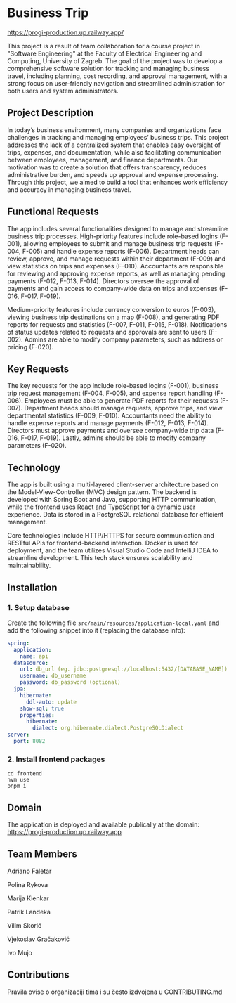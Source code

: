 # Business Trip 
https://progi-production.up.railway.app/

This project is a result of team collaboration for a course project in "Software Engineering" at the Faculty of Electrical Engineering and Computing, University of Zagreb. The goal of the project was to develop a comprehensive software solution for tracking and managing business travel, including planning, cost recording, and approval management, with a strong focus on user-friendly navigation and streamlined administration for both users and system administrators.

## Project Description
In today’s business environment, many companies and organizations face challenges in tracking and managing employees’ business trips. This project addresses the lack of a centralized system that enables easy oversight of trips, expenses, and documentation, while also facilitating communication between employees, management, and finance departments. Our motivation was to create a solution that offers transparency, reduces administrative burden, and speeds up approval and expense processing. Through this project, we aimed to build a tool that enhances work efficiency and accuracy in managing business travel. 

## Functional Requests

The app includes several functionalities designed to manage and streamline business trip processes. High-priority features include role-based logins (F-001), allowing employees to submit and manage business trip requests (F-004, F-005) and handle expense reports (F-006). Department heads can review, approve, and manage requests within their department (F-009) and view statistics on trips and expenses (F-010). Accountants are responsible for reviewing and approving expense reports, as well as managing pending payments (F-012, F-013, F-014). Directors oversee the approval of payments and gain access to company-wide data on trips and expenses (F-016, F-017, F-019).

Medium-priority features include currency conversion to euros (F-003), viewing business trip destinations on a map (F-008), and generating PDF reports for requests and statistics (F-007, F-011, F-015, F-018). Notifications of status updates related to requests and approvals are sent to users (F-002). Admins are able to modify company parameters, such as address or pricing (F-020).

## Key Requests

The key requests for the app include role-based logins (F-001), business trip request management (F-004, F-005), and expense report handling (F-006). Employees must be able to generate PDF reports for their requests (F-007). Department heads should manage requests, approve trips, and view departmental statistics (F-009, F-010). Accountants need the ability to handle expense reports and manage payments (F-012, F-013, F-014). Directors must approve payments and oversee company-wide trip data (F-016, F-017, F-019). Lastly, admins should be able to modify company parameters (F-020).

## Technology

The app is built using a multi-layered client-server architecture based on the Model-View-Controller (MVC) design pattern. The backend is developed with Spring Boot and Java, supporting HTTP communication, while the frontend uses React and TypeScript for a dynamic user experience. Data is stored in a PostgreSQL relational database for efficient management.

Core technologies include HTTP/HTTPS for secure communication and RESTful APIs for frontend-backend interaction. Docker is used for deployment, and the team utilizes Visual Studio Code and IntelliJ IDEA to streamline development. This tech stack ensures scalability and maintainability.

## Installation

### 1. Setup database

Create the following file `src/main/resources/application-local.yaml` and add the following snippet into it (replacing the database info):
```yaml
spring:
  application:
    name: api
  datasource:
    url: db_url (eg. jdbc:postgresql://localhost:5432/[DATABASE_NAME])
    username: db_username
    password: db_password (optional)
  jpa:
    hibernate:
      ddl-auto: update
    show-sql: true
    properties:
      hibernate:
        dialect: org.hibernate.dialect.PostgreSQLDialect
server:
  port: 8082
```
### 2. Install frontend packages

```
cd frontend
nvm use
pnpm i
```
## Domain
The application is deployed and available publically at the domain: https://progi-production.up.railway.app

## Team Members

Adriano Faletar 

Polina Rykova

Marija Klenkar

Patrik Landeka 

Vilim Skorić

Vjekoslav Gračaković

Ivo Mujo

## Contributions
Pravila ovise o organizaciji tima i su često izdvojena u CONTRIBUTING.md













